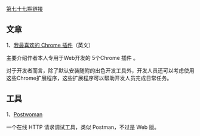 [第七十七期链接](https://github.com/ruanyf/weekly/blob/master/docs/issue-77.md)

## 文章

1、[我最喜欢的 Chrome 插件](https://www.silvestar.codes/articles/my-favorite-chrome-extensions-for-web-development-mostly/)（英文）

主要介绍作者本人专用于Web开发的 5个Chrome 插件 。

对于开发者而言，除了默认安装随附的出色开发工具外，开发人员还可以考虑使用这些Chrome扩展程序，这些扩展程序可以帮助开发人员完成日常任务。

## 工具

1、[Postwoman](https://github.com/liyasthomas/postwoman)

一个在线 HTTP 请求调试工具，类似 Postman，不过是 Web 版。

